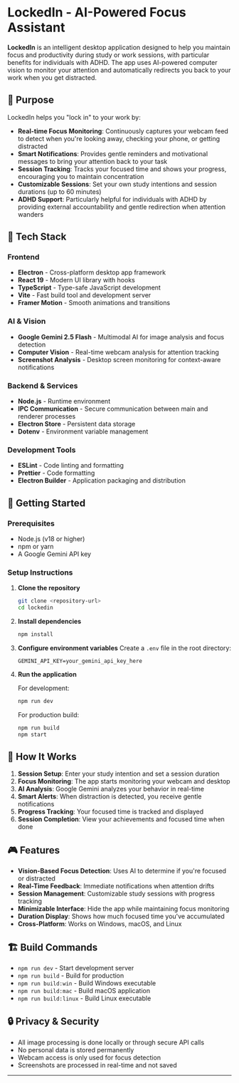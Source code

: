# LockedIn - AI-Powered Focus Assistant

**LockedIn** is an intelligent desktop application designed to help you maintain focus and productivity during study or work sessions, with particular benefits for individuals with ADHD. The app uses AI-powered computer vision to monitor your attention and automatically redirects you back to your work when you get distracted.

## 🎯 Purpose

LockedIn helps you "lock in" to your work by:

- **Real-time Focus Monitoring**: Continuously captures your webcam feed to detect when you're looking away, checking your phone, or getting distracted
- **Smart Notifications**: Provides gentle reminders and motivational messages to bring your attention back to your task
- **Session Tracking**: Tracks your focused time and shows your progress, encouraging you to maintain concentration
- **Customizable Sessions**: Set your own study intentions and session durations (up to 60 minutes)
- **ADHD Support**: Particularly helpful for individuals with ADHD by providing external accountability and gentle redirection when attention wanders

## 🔧 Tech Stack

### Frontend
- **Electron** - Cross-platform desktop app framework
- **React 19** - Modern UI library with hooks
- **TypeScript** - Type-safe JavaScript development
- **Vite** - Fast build tool and development server
- **Framer Motion** - Smooth animations and transitions

### AI & Vision
- **Google Gemini 2.5 Flash** - Multimodal AI for image analysis and focus detection
- **Computer Vision** - Real-time webcam analysis for attention tracking
- **Screenshot Analysis** - Desktop screen monitoring for context-aware notifications

### Backend & Services
- **Node.js** - Runtime environment
- **IPC Communication** - Secure communication between main and renderer processes
- **Electron Store** - Persistent data storage
- **Dotenv** - Environment variable management

### Development Tools
- **ESLint** - Code linting and formatting
- **Prettier** - Code formatting
- **Electron Builder** - Application packaging and distribution

## 🚀 Getting Started

### Prerequisites
- Node.js (v18 or higher)
- npm or yarn
- A Google Gemini API key

### Setup Instructions

1. **Clone the repository**
   ```bash
   git clone <repository-url>
   cd lockedin
   ```

2. **Install dependencies**
   ```bash
   npm install
   ```

3. **Configure environment variables**
   Create a `.env` file in the root directory:
   ```env
   GEMINI_API_KEY=your_gemini_api_key_here
   ```

4. **Run the application**
   
   For development:
   ```bash
   npm run dev
   ```
   
   For production build:
   ```bash
   npm run build
   npm start
   ```

## 📱 How It Works

1. **Session Setup**: Enter your study intention and set a session duration
2. **Focus Monitoring**: The app starts monitoring your webcam and desktop
3. **AI Analysis**: Google Gemini analyzes your behavior in real-time
4. **Smart Alerts**: When distraction is detected, you receive gentle notifications
5. **Progress Tracking**: Your focused time is tracked and displayed
6. **Session Completion**: View your achievements and focused time when done

## 🎮 Features

- **Vision-Based Focus Detection**: Uses AI to determine if you're focused or distracted
- **Real-Time Feedback**: Immediate notifications when attention drifts
- **Session Management**: Customizable study sessions with progress tracking
- **Minimizable Interface**: Hide the app while maintaining focus monitoring
- **Duration Display**: Shows how much focused time you've accumulated
- **Cross-Platform**: Works on Windows, macOS, and Linux

## 🏗️ Build Commands

- `npm run dev` - Start development server
- `npm run build` - Build for production
- `npm run build:win` - Build Windows executable
- `npm run build:mac` - Build macOS application
- `npm run build:linux` - Build Linux executable

## 🔒 Privacy & Security

- All image processing is done locally or through secure API calls
- No personal data is stored permanently
- Webcam access is only used for focus detection
- Screenshots are processed in real-time and not saved

---

